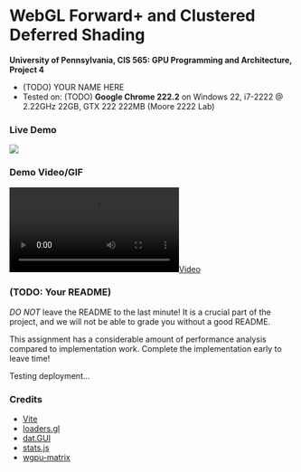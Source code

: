 WebGL Forward+ and Clustered Deferred Shading
======================

**University of Pennsylvania, CIS 565: GPU Programming and Architecture, Project 4**

* (TODO) YOUR NAME HERE
* Tested on: (TODO) **Google Chrome 222.2** on
  Windows 22, i7-2222 @ 2.22GHz 22GB, GTX 222 222MB (Moore 2222 Lab)

### Live Demo

[![](img/thumb.png)](http://TODO.github.io/Project4-WebGPU-Forward-Plus-and-Clustered-Deferred)

### Demo Video/GIF

[![](img/video.mp4)](TODO)

### (TODO: Your README)

*DO NOT* leave the README to the last minute! It is a crucial part of the
project, and we will not be able to grade you without a good README.

This assignment has a considerable amount of performance analysis compared
to implementation work. Complete the implementation early to leave time!

Testing deployment...

### Credits

- [Vite](https://vitejs.dev/)
- [loaders.gl](https://loaders.gl/)
- [dat.GUI](https://github.com/dataarts/dat.gui)
- [stats.js](https://github.com/mrdoob/stats.js)
- [wgpu-matrix](https://github.com/greggman/wgpu-matrix)
